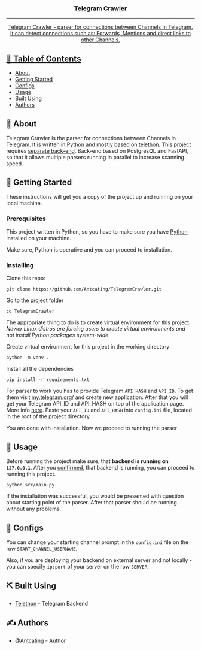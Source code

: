 <p align="center">
  <a href="" rel="noopener">
</p>

<h3 align="center">Telegram Crawler</h3>

<div align="center">

</div>

---

<p align="center"> Telegram Crawler - parser for connections between Channels in Telegram. It can detect connections such as: 
Forwards, Mentions and direct links to other Channels.  
    <br> 

</p>

## 📝 Table of Contents

- [About](#about)
- [Getting Started](#getting_started)
- [Configs](#configs)
- [Usage](#usage)
- [Built Using](#built_using)
- [Authors](#authors)

## 🧐 About <a name = "about"></a>

Telegram Crawler is the parser for connections between Channels in Telegram. It is written in Python and mostly based on [telethon](https://github.com/LonamiWebs/Telethon). This project requires [separate back-end](https://github.com/Antcating/TelegramCrawlerAPI). Back-end based on PostgresQL and FastAPI, so that it allows 
multiple parsers running in parallel to increase scanning speed. 

## 🏁 Getting Started <a name = "getting_started"></a>

These instructions will get you a copy of the project up and running on your local machine.

### Prerequisites

This project written in Python, so you have to make sure you have [Python](https://www.python.org/downloads/) installed on your machine. 

Make sure, Python is operative and you can proceed to installation.

### Installing

Clone this repo: 
```
git clone https://github.com/Antcating/TelegramCrawler.git
```
Go to the project folder
```
cd TelegramCrawler
```

The appropriate thing to do is to create virtual environment for this project. *Newer Linux distros are forcing users to create virtual environments and not install Python packages system-wide*

Create virtual environment for this project in the working directory 
```
python -m venv .
```

Install all the dependencies
```
pip install -r requirements.txt
```

For parser to work you has to provide Telegram `API_HASH` and `API_ID`. To get them visit [my.telegram.org/](https://my.telegram.org/) and create new application. After that you will get your Telegram API_ID and API_HASH on top of the application page. More info [here](https://core.telegram.org/api/obtaining_api_id). Paste your `API_ID` and `API_HASH` into `config.ini` file, located in the root of the project directory. 

You are done with installation. Now we proceed to running the parser

## 🎈 Usage <a name="usage"></a>

Before running the project make sure, that **backend is running on `127.0.0.1`**. After you [confirmed](https://github.com/Antcating/TelegramCrawlerAPI#usage), that backend is running, you can proceed to running this project.

```
python src/main.py
```

If the installation was successful, you would be presented with question about starting point of the parser. After that parser should be running without any problems.

## 📖 Configs <a name="configs"></a>

You can change your starting channel prompt in the `config.ini` file on the row `START_CHANNEL_USERNAME`.

Also, if you are deploying your backend on external server and not locally - you can specify `ip:port` of your server on the row `SERVER`.

## ⛏️ Built Using <a name = "built_using"></a>

- [Telethon](https://github.com/LonamiWebs/Telethon) - Telegram Backend

## ✍️ Authors <a name = "authors"></a>

- [@Antcating](https://github.com/Antcating) - Author